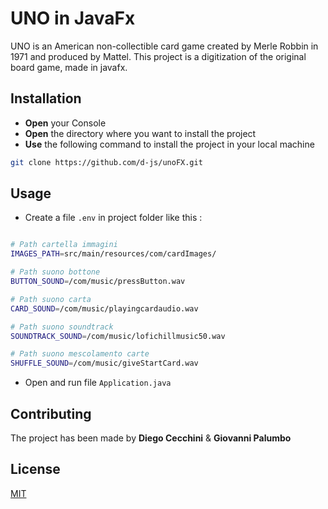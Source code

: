 # UNO in JavaFx
UNO is an American non-collectible card game created by Merle Robbin in 1971 and produced by Mattel.
This project is a digitization of the original board game, made in javafx. 

## Installation

- **Open** your Console
- **Open** the directory where you want to install the project
- **Use** the following command to install the project in your local machine
```bash
git clone https://github.com/d-js/unoFX.git
```

## Usage

- Create a file ```.env``` in project folder like this :

```bash

# Path cartella immagini
IMAGES_PATH=src/main/resources/com/cardImages/

# Path suono bottone
BUTTON_SOUND=/com/music/pressButton.wav

# Path suono carta
CARD_SOUND=/com/music/playingcardaudio.wav

# Path suono soundtrack
SOUNDTRACK_SOUND=/com/music/lofichillmusic50.wav

# Path suono mescolamento carte
SHUFFLE_SOUND=/com/music/giveStartCard.wav

```
- Open and run file ```Application.java ```

## Contributing

The project has been made by **Diego Cecchini** & **Giovanni Palumbo**

## License

[MIT](https://choosealicense.com/licenses/mit/)
